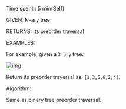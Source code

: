 Time spent :  5 min(Self)

GIVEN: N-ary tree

RETURNS: Its preorder traversal

EXAMPLES:

For example, given a `3-ary` tree:

![img](https://leetcode.com/static/images/problemset/NaryTreeExample.png)

 

Return its preorder traversal as: `[1,3,5,6,2,4]`.

Algorithm:

Same as binary tree preorder traversal.